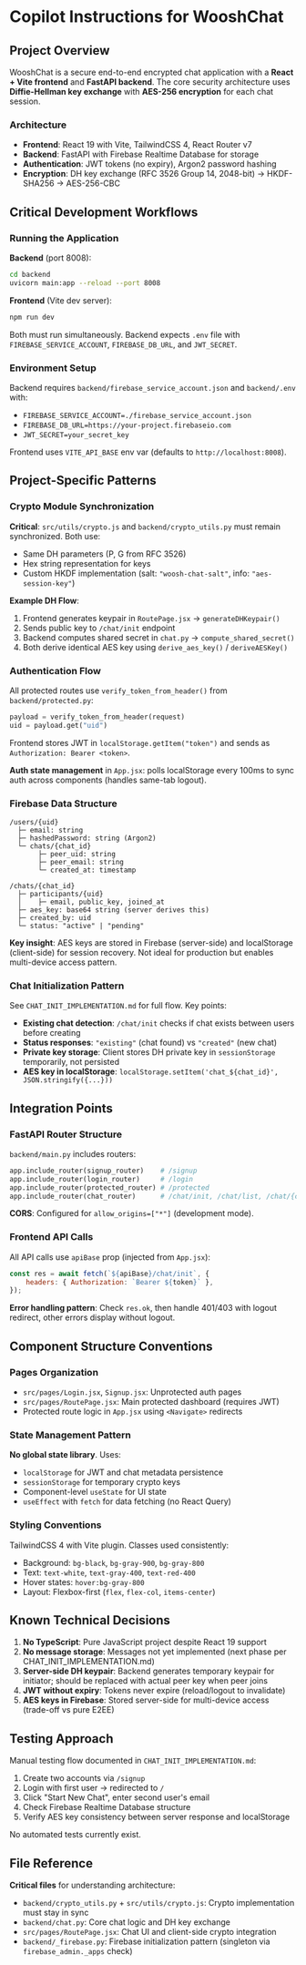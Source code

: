 # Copilot Instructions for WooshChat

## Project Overview

WooshChat is a secure end-to-end encrypted chat application with a **React + Vite frontend** and **FastAPI backend**. The core security architecture uses **Diffie-Hellman key exchange** with **AES-256 encryption** for each chat session.

### Architecture

-   **Frontend**: React 19 with Vite, TailwindCSS 4, React Router v7
-   **Backend**: FastAPI with Firebase Realtime Database for storage
-   **Authentication**: JWT tokens (no expiry), Argon2 password hashing
-   **Encryption**: DH key exchange (RFC 3526 Group 14, 2048-bit) → HKDF-SHA256 → AES-256-CBC

## Critical Development Workflows

### Running the Application

**Backend** (port 8008):

```bash
cd backend
uvicorn main:app --reload --port 8008
```

**Frontend** (Vite dev server):

```bash
npm run dev
```

Both must run simultaneously. Backend expects `.env` file with `FIREBASE_SERVICE_ACCOUNT`, `FIREBASE_DB_URL`, and `JWT_SECRET`.

### Environment Setup

Backend requires `backend/firebase_service_account.json` and `backend/.env` with:

-   `FIREBASE_SERVICE_ACCOUNT=./firebase_service_account.json`
-   `FIREBASE_DB_URL=https://your-project.firebaseio.com`
-   `JWT_SECRET=your_secret_key`

Frontend uses `VITE_API_BASE` env var (defaults to `http://localhost:8008`).

## Project-Specific Patterns

### Crypto Module Synchronization

**Critical**: `src/utils/crypto.js` and `backend/crypto_utils.py` must remain synchronized. Both use:

-   Same DH parameters (P, G from RFC 3526)
-   Hex string representation for keys
-   Custom HKDF implementation (salt: `"woosh-chat-salt"`, info: `"aes-session-key"`)

**Example DH Flow**:

1. Frontend generates keypair in `RoutePage.jsx` → `generateDHKeypair()`
2. Sends public key to `/chat/init` endpoint
3. Backend computes shared secret in `chat.py` → `compute_shared_secret()`
4. Both derive identical AES key using `derive_aes_key()` / `deriveAESKey()`

### Authentication Flow

All protected routes use `verify_token_from_header()` from `backend/protected.py`:

```python
payload = verify_token_from_header(request)
uid = payload.get("uid")
```

Frontend stores JWT in `localStorage.getItem("token")` and sends as `Authorization: Bearer <token>`.

**Auth state management** in `App.jsx`: polls localStorage every 100ms to sync auth across components (handles same-tab logout).

### Firebase Data Structure

```
/users/{uid}
  ├─ email: string
  ├─ hashedPassword: string (Argon2)
  └─ chats/{chat_id}
       ├─ peer_uid: string
       ├─ peer_email: string
       └─ created_at: timestamp

/chats/{chat_id}
  ├─ participants/{uid}
  │    ├─ email, public_key, joined_at
  ├─ aes_key: base64 string (server derives this)
  ├─ created_by: uid
  └─ status: "active" | "pending"
```

**Key insight**: AES keys are stored in Firebase (server-side) and localStorage (client-side) for session recovery. Not ideal for production but enables multi-device access pattern.

### Chat Initialization Pattern

See `CHAT_INIT_IMPLEMENTATION.md` for full flow. Key points:

-   **Existing chat detection**: `/chat/init` checks if chat exists between users before creating
-   **Status responses**: `"existing"` (chat found) vs `"created"` (new chat)
-   **Private key storage**: Client stores DH private key in `sessionStorage` temporarily, not persisted
-   **AES key in localStorage**: `localStorage.setItem('chat_${chat_id}', JSON.stringify({...}))`

## Integration Points

### FastAPI Router Structure

`backend/main.py` includes routers:

```python
app.include_router(signup_router)    # /signup
app.include_router(login_router)     # /login
app.include_router(protected_router) # /protected
app.include_router(chat_router)      # /chat/init, /chat/list, /chat/{chat_id}
```

**CORS**: Configured for `allow_origins=["*"]` (development mode).

### Frontend API Calls

All API calls use `apiBase` prop (injected from `App.jsx`):

```javascript
const res = await fetch(`${apiBase}/chat/init`, {
    headers: { Authorization: `Bearer ${token}` },
});
```

**Error handling pattern**: Check `res.ok`, then handle 401/403 with logout redirect, other errors display without logout.

## Component Structure Conventions

### Pages Organization

-   `src/pages/Login.jsx`, `Signup.jsx`: Unprotected auth pages
-   `src/pages/RoutePage.jsx`: Main protected dashboard (requires JWT)
-   Protected route logic in `App.jsx` using `<Navigate>` redirects

### State Management Pattern

**No global state library**. Uses:

-   `localStorage` for JWT and chat metadata persistence
-   `sessionStorage` for temporary crypto keys
-   Component-level `useState` for UI state
-   `useEffect` with `fetch` for data fetching (no React Query)

### Styling Conventions

TailwindCSS 4 with Vite plugin. Classes used consistently:

-   Background: `bg-black`, `bg-gray-900`, `bg-gray-800`
-   Text: `text-white`, `text-gray-400`, `text-red-400`
-   Hover states: `hover:bg-gray-800`
-   Layout: Flexbox-first (`flex`, `flex-col`, `items-center`)

## Known Technical Decisions

1. **No TypeScript**: Pure JavaScript project despite React 19 support
2. **No message storage**: Messages not yet implemented (next phase per CHAT_INIT_IMPLEMENTATION.md)
3. **Server-side DH keypair**: Backend generates temporary keypair for initiator; should be replaced with actual peer key when peer joins
4. **JWT without expiry**: Tokens never expire (reload/logout to invalidate)
5. **AES keys in Firebase**: Stored server-side for multi-device access (trade-off vs pure E2EE)

## Testing Approach

Manual testing flow documented in `CHAT_INIT_IMPLEMENTATION.md`:

1. Create two accounts via `/signup`
2. Login with first user → redirected to `/`
3. Click "Start New Chat", enter second user's email
4. Check Firebase Realtime Database structure
5. Verify AES key consistency between server response and localStorage

No automated tests currently exist.

## File Reference

**Critical files** for understanding architecture:

-   `backend/crypto_utils.py` + `src/utils/crypto.js`: Crypto implementation must stay in sync
-   `backend/chat.py`: Core chat logic and DH key exchange
-   `src/pages/RoutePage.jsx`: Chat UI and client-side crypto integration
-   `backend/_firebase.py`: Firebase initialization pattern (singleton via `firebase_admin._apps` check)
